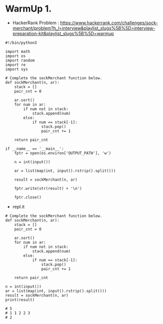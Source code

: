 # WarmUp 1.

- HackerRank Problem : https://www.hackerrank.com/challenges/sock-merchant/problem?h_l=interview&playlist_slugs%5B%5D=interview-preparation-kit&playlist_slugs%5B%5D=warmup   
```
#!/bin/python3

import math
import os
import random
import re
import sys

# Complete the sockMerchant function below.
def sockMerchant(n, ar):
    stack = []
    pair_cnt = 0
    
    ar.sort()
    for num in ar:
        if num not in stack:
            stack.append(num)
        else:
            if num == stack[-1]:
                stack.pop()
                pair_cnt += 1
        
    return pair_cnt

if __name__ == '__main__':
    fptr = open(os.environ['OUTPUT_PATH'], 'w')

    n = int(input())

    ar = list(map(int, input().rstrip().split()))

    result = sockMerchant(n, ar)

    fptr.write(str(result) + '\n')

    fptr.close()
```

- repl.it  
```
# Complete the sockMerchant function below.
def sockMerchant(n, ar):
    stack = []
    pair_cnt = 0
    
    ar.sort()
    for num in ar:
        if num not in stack:
            stack.append(num)
        else:
            if num == stack[-1]:
                stack.pop()
                pair_cnt += 1
        
    return pair_cnt

n = int(input())
ar = list(map(int, input().rstrip().split()))
result = sockMerchant(n, ar)
print(result)

# 5
# 1 1 2 2 3
# 2
```
